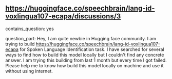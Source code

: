 ## https://huggingface.co/speechbrain/lang-id-voxlingua107-ecapa/discussions/3

contains_question: yes

question_part: Hey, I am quite newbie in Hugging face community. I am trying to build https://huggingface.co/speechbrain/lang-id-voxlingua107-ecapa for Spoken Language Identification task. I have searched for several ways to find how to build this model locally but I couldn't find any concrete answer. I am trying this building from last 1 month but every time I got failed. Please help me to know how build this model locally on machine and use it without using internet.